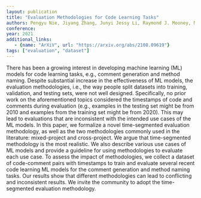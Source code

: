 ```yaml
---
layout: publication
title: "Evaluation Methodologies for Code Learning Tasks"
authors: Pengyu Nie, Jiyang Zhang, Junyi Jessy Li, Raymond J. Mooney, Milos Gligoric
conference:
year: 2021
additional_links:
   - {name: "ArXiV", url: "https://arxiv.org/abs/2108.09619"}
tags: ["evaluation", "dataset"]
---
```

There has been a growing interest in developing machine learning (ML) models for code learning tasks, e.g., comment generation and method naming. Despite substantial increase in the effectiveness of ML models, the evaluation methodologies, i.e., the way people split datasets into training, validation, and testing sets, were not well designed. Specifically, no prior work on the aforementioned topics considered the timestamps of code and comments during evaluation (e.g., examples in the testing set might be from 2010 and examples from the training set might be from 2020). This may lead to evaluations that are inconsistent with the intended use cases of the ML models. In this paper, we formalize a novel time-segmented evaluation methodology, as well as the two methodologies commonly used in the literature: mixed-project and cross-project. We argue that time-segmented methodology is the most realistic. We also describe various use cases of ML models and provide a guideline for using methodologies to evaluate each use case. To assess the impact of methodologies, we collect a dataset of code-comment pairs with timestamps to train and evaluate several recent code learning ML models for the comment generation and method naming tasks. Our results show that different methodologies can lead to conflicting and inconsistent results. We invite the community to adopt the time-segmented evaluation methodology.
